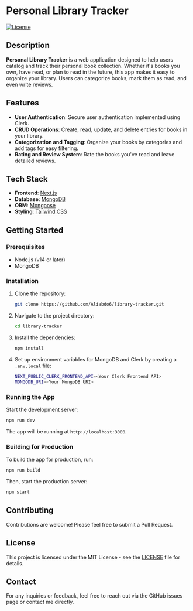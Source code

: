 # Personal Library Tracker

[![License](https://img.shields.io/badge/license-MIT-blue.svg)](LICENSE)

## Description

**Personal Library Tracker** is a web application designed to help users catalog and track their personal book collection. Whether it's books you own, have read, or plan to read in the future, this app makes it easy to organize your library. Users can categorize books, mark them as read, and even write reviews.

## Features

- **User Authentication**: Secure user authentication implemented using Clerk.
- **CRUD Operations**: Create, read, update, and delete entries for books in your library.
- **Categorization and Tagging**: Organize your books by categories and add tags for easy filtering.
- **Rating and Review System**: Rate the books you've read and leave detailed reviews.

## Tech Stack

- **Frontend**: [Next.js](https://nextjs.org/)
- **Database**: [MongoDB](https://www.mongodb.com/)
- **ORM**: [Mongoose](https://mongoosejs.com/)
- **Styling**: [Tailwind CSS](https://tailwindcss.com/)

## Getting Started

### Prerequisites

- Node.js (v14 or later)
- MongoDB

### Installation

1. Clone the repository:
   ```bash
   git clone https://github.com/Aliabdo6/library-tracker.git
   ```
2. Navigate to the project directory:
   ```bash
   cd library-tracker
   ```
3. Install the dependencies:
   ```bash
   npm install
   ```
4. Set up environment variables for MongoDB and Clerk by creating a `.env.local` file:
   ```bash
   NEXT_PUBLIC_CLERK_FRONTEND_API=<Your Clerk Frontend API>
   MONGODB_URI=<Your MongoDB URI>
   ```

### Running the App

Start the development server:

```bash
npm run dev
```

The app will be running at `http://localhost:3000`.

### Building for Production

To build the app for production, run:

```bash
npm run build
```

Then, start the production server:

```bash
npm start
```

## Contributing

Contributions are welcome! Please feel free to submit a Pull Request.

## License

This project is licensed under the MIT License - see the [LICENSE](LICENSE) file for details.

## Contact

For any inquiries or feedback, feel free to reach out via the GitHub issues page or contact me directly.
